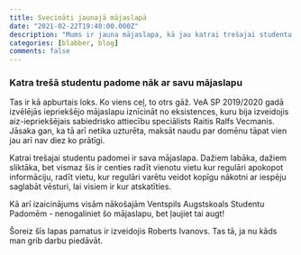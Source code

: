 ```yaml
---
title: Svecināti jaunajā mājaslapā
date: "2021-02-22T19:40:00.000Z"
description: "Mums ir jauna mājaslapa, kā jau katrai trešajai studentu padomei!"
categories: [blabber, blog]
comments: false
---
```


### Katra trešā studentu padome nāk ar savu mājaslapu

Tas ir kā apburtais loks. Ko viens ceļ, to otrs gāž. VeA SP 2019/2020 gadā
izvēlējās iepriekšējo mājaslapu iznīcināt no eksistences, kuru bija izveidojis
aiz-iepriekšējais sabiedrisko attiecību speciālists Raitis Ralfs Vecmanis. Jāsaka gan, ka tā arī
netika uzturēta, maksāt naudu par domēnu tāpat vien jau arī nav diez ko prātīgi.

Katrai trešajai studentu padomei ir sava mājaslapa. Dažiem labāka, dažiem sliktāka, bet
vismaz šis ir centies radīt vienotu vietu kur regulāri apokopot informāciju, radīt vietu, kur regulāri
varētu veidot kopīgu nākotni ar iespēju saglabāt vēsturi, lai visiem ir kur atskatīties.

Kā arī izaicinājums visām nākošajām Ventspils Augstskoals Studentu Padomēm - nenogaliniet šo mājaslapu, bet ļaujiet tai augt!

Šoreiz šīs lapas pamatus ir izveidojis Roberts Ivanovs. Tas tā, ja nu kāds man grib darbu piedāvāt.
